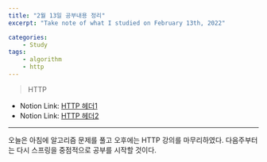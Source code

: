 ```yaml
---
title: "2월 13일 공부내용 정리"
excerpt: "Take note of what I studied on February 13th, 2022"

categories:    
    - Study
tags:
    - algorithm
    - http
---
```

> HTTP
* Notion Link: [HTTP 헤더1](https://funny-gourd-490.notion.site/HTTP-1-a8faf8af894c471b8ea2c88e4b3bc7da)
* Notion Link: [HTTP 헤더2](https://funny-gourd-490.notion.site/HTTP-2-bfdab2bff78e444a81431954a8e13cc5)
      
---
오늘은 아침에 알고리즘 문제를 풀고 오후에는 HTTP 강의를 마무리하였다. 다음주부터는 다시 스프링을
중점적으로 공부를 시작할 것이다.


